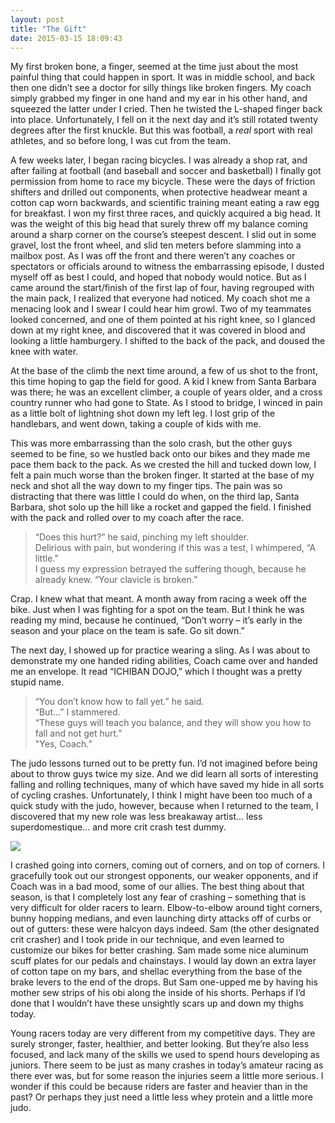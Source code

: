 ```yaml
---
layout: post
title: "The Gift"
date: 2015-03-15 18:09:43
---
```


My first broken bone, a finger, seemed at the time just about the most painful thing that could happen in sport. It was in middle school, and back then one didn&rsquo;t see a doctor for silly things like broken fingers. My coach simply grabbed my finger in one hand and my ear in his other hand, and squeezed the latter under I cried. Then he twisted the L-shaped finger back into place. Unfortunately, I fell on it the next day and it&rsquo;s still rotated twenty degrees after the first knuckle. But this was football, a *real* sport with real athletes, and so before long, I was cut from the team.

A few weeks later, I began racing bicycles. I was already a shop rat, and after failing at football (and baseball and soccer and basketball) I finally got permission from home to race my bicycle. These were the days of friction shifters and drilled out components, when protective headwear meant a cotton cap worn backwards, and scientific training meant eating a raw egg for breakfast. I won my first three races, and quickly acquired a big head. It was the weight of this big head that surely threw off my balance coming around a sharp corner on the course&rsquo;s steepest descent. I slid out in some gravel, lost the front wheel, and slid ten meters before slamming into a mailbox post. As I was off the front and there weren&rsquo;t any coaches or spectators or officials around to witness the embarrassing episode, I dusted myself off as best I could, and hoped that nobody would notice. But as I came around the start/finish of the first lap of four, having regrouped with the main pack, I realized that everyone had noticed. My coach shot me a menacing look and I swear I could hear him growl. Two of my teammates looked concerned, and one of them pointed at his right knee, so I glanced down at my right knee, and discovered that it was covered in blood and looking a little hamburgery. I shifted to the back of the pack, and doused the knee with water.

At the base of the climb the next time around, a few of us shot to the front, this time hoping to gap the field for good. A kid I knew from Santa Barbara was there; he was an excellent climber, a couple of years older, and a cross country runner who had gone to State. As I stood to bridge, I winced in pain as a little bolt of lightning shot down my left leg. I lost grip of the handlebars, and went down, taking a couple of kids with me.

This was more embarrassing than the solo crash, but the other guys seemed to be fine, so we hustled back onto our bikes and they made me pace them back to the pack. As we crested the hill and tucked down low, I felt a pain much worse than the broken finger. It started at the base of my neck and shot all the way down to my finger tips. The pain was so distracting that there was little I could do when, on the third lap, Santa Barbara, shot solo up the hill like a rocket and gapped the field. I finished with the pack and rolled over to my coach after the race.

> &ldquo;Does this hurt?&rdquo; he said, pinching my left shoulder.  
> Delirious with pain, but wondering if this was a test, I whimpered, &ldquo;A little.&rdquo;  
> I guess my expression betrayed the suffering though, because he already knew. &ldquo;Your clavicle is broken.&rdquo;

Crap. I knew what that meant. A month away from racing a week off the bike. Just when I was fighting for a spot on the team. But I think he was reading my mind, because he continued, &ldquo;Don&rsquo;t worry &ndash; it&rsquo;s early in the season and your place on the team is safe. Go sit down.&rdquo;

The next day, I showed up for practice wearing a sling. As I was about to demonstrate my one handed riding abilities, Coach came over and handed me an envelope. It read &ldquo;ICHIBAN DOJO,&rdquo; which I thought was a pretty stupid name. 

> &ldquo;You don&rsquo;t know how to fall yet.&rdquo; he said.  
> &ldquo;But&hellip;&rdquo; I stammered.  
> &ldquo;These guys will teach you balance, and they will show you how to fall and not get hurt.”  
> &quot;Yes, Coach.”

The judo lessons turned out to be pretty fun. I&rsquo;d not imagined before being about to throw guys twice my size. And we did learn all sorts of interesting falling and rolling techniques, many of which have saved my hide in all sorts of cycling crashes. Unfortunately, I think I might have been too much of a quick study with the judo, however, because when I returned to the team, I discovered that my new role was less breakaway artist&hellip; less superdomestique&hellip; and more crit crash test dummy. 

![](https://33.media.tumblr.com/cf770d26e55c8f4026fd392e47f8941a/tumblr_inline_nl9mfvTFd11tp5evn.jpg)

I crashed going into corners, coming out of corners, and on top of corners. I gracefully took out our strongest opponents, our weaker opponents, and if Coach was in a bad mood, some of our allies. The best thing about that season, is that I completely lost any fear of crashing &ndash; something that is very difficult for older racers to learn. Elbow-to-elbow around tight corners, bunny hopping medians, and even launching dirty attacks off of curbs or out of gutters: these were halcyon days indeed. Sam (the other designated crit crasher) and I took pride in our technique, and even learned to customize our bikes for better crashing. Sam made some nice aluminum scuff plates for our pedals and chainstays. I would lay down an extra layer of cotton tape on my bars, and shellac everything from the base of the brake levers to the end of the drops. But Sam one-upped me by having his mother sew strips of his obi along the inside of his shorts. Perhaps if I&rsquo;d done that I wouldn&rsquo;t have these unsightly scars up and down my thighs today.

Young racers today are very different from my competitive days. They are surely stronger, faster, healthier, and better looking. But they&rsquo;re also less focused, and lack many of the skills we used to spend hours developing as juniors. There seem to be just as many crashes in today&rsquo;s amateur racing as there ever was, but for some reason the injuries seem a little more serious. I wonder if this could be because riders are faster and heavier than in the past? Or perhaps they just need a little less whey protein and a little more judo.
